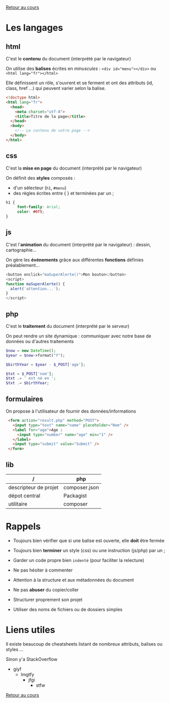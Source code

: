 [Retour au cours](../cours.md)

# Les langages

## html

C'est le __contenu__ du document (interprété par le navigateur)

On utilise des __balises__ écrites en *minuscules* : `<div id="menu"></div>` ou `<html lang="fr"></html>`

Elle définissent un rôle, s'ouvrent et se ferment et ont des attributs (id, class, href ...) qui peuvent varier selon la balise.

```html
<!doctype html>
<html lang="fr">
  <head>
    <meta charset="utf-8">
    <title>Titre de la page</title>
  </head>
  <body>
    <!-- Le contenu de votre page -->
  </body>
</html>
```

## css

C'est la __mise en page__ du document (interprété par le navigateur)

On définit des __styles__ composés :
* d'un sélecteur (`h1`, `#menu`)
* des règles écrites entre { } et terminées par un ;

```css
h1 {
     font-family: Arial;
     color: #0f5;
}
```

## js

C'est l'__animation__ du document (interprété par le navigateur) : dessin, cartographie...

On gère les __événements__ grâce aux différentes __fonctions__ définies préalablement...

```javascript
<button onclick="maSuperAlerte()">Mon bouton</button>
<script>
function maSuperAlerte() {
  alert('attention...');
}
</script>
```

## php

C'est le __traitement__ du document (interprété par le serveur)

On peut rendre un site dynamique : communiquer avec notre base de données ou d'autres traitements

```php
$now = new DateTime();
$year = $now->format("Y");

$birthYear = $year - $_POST['age'];

$txt = $_POST['nom'];
$txt .= ' est né en ';
$txt .= $birthYear;
```

## formulaires

On propose à l'utilisateur de fournir des données/informations

```html
 <form action="result.php" method="POST">
   <input type="text" name="name" placeholder="Nom" />
   <label for="age">Age :
     <input type="number" name="age" min="1" />
   </label>
   <input type="submit" value="Submit" />
 </form>
```

## lib

| / | php |
| --- | --- |
| descripteur de projet | composer.json |
| dépot central | Packagist |
| utilitaire | composer |

# Rappels

- Toujours bien vérifier que si une balise est ouverte, elle __doit__ être fermée

- Toujours bien __terminer__ un style (css) ou une instruction (js/php) par un ;

- Garder un code propre bien `indenté` (pour faciliter la relecture)

- Ne pas hésiter à commenter

- Attention à la structure et aux métadonnées du document

- Ne pas __abuser__ du copier/coller

- Structurer proprement son projet

- Utiliser des noms de fichiers ou de dossiers simples

# Liens utiles

Il existe beaucoup de cheatsheets listant de nombreux attributs, balises ou styles ...

Sinon y'a StackOverflow

* giyf
  - lmgtfy
    + jfgi
      * stfw

[Retour au cours](../cours.md)

